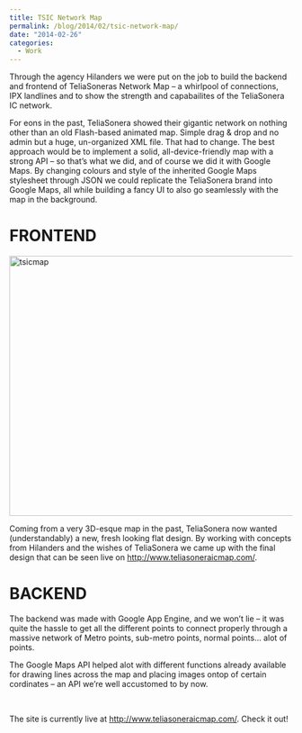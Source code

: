 ```yaml
---
title: TSIC Network Map
permalink: /blog/2014/02/tsic-network-map/
date: "2014-02-26"
categories:
  - Work
---
```

Through the agency Hilanders we were put on the job to build the backend and frontend of TeliaSoneras Network Map &#8211; a whirlpool of connections, IPX landlines and to show the strength and capabailites of the TeliaSonera IC network.
<!--more-->

For eons in the past, TeliaSonera showed their gigantic network on nothing other than an old Flash-based animated map. Simple drag & drop and no admin but a huge, un-organized XML file. That had to change. The best approach would be to implement a solid, all-device-friendly map with a strong API &#8211; so that&#8217;s what we did, and of course we did it with Google Maps. By changing colours and style of the inherited Google Maps stylesheet through JSON we could replicate the TeliaSonera brand into Google Maps, all while building a fancy UI to also go seamlessly with the map in the background.

# FRONTEND

<img class="alignnone size-full wp-image-358" alt="tsicmap" src="http://blog.agigen.se/wp-content/uploads/2014/02/tsicmap.png" width="616" height="462" />

Coming from a very 3D-esque map in the past, TeliaSonera now wanted (understandably) a new, fresh looking flat design. By working with concepts from Hilanders and the wishes of TeliaSonera we came up with the final design that can be seen live on <http://www.teliasoneraicmap.com/>.

# BACKEND

The backend was made with Google App Engine, and we won&#8217;t lie &#8211; it was quite the hassle to get all the different points to connect properly through a massive network of Metro points, sub-metro points, normal points&#8230; alot of points.

The Google Maps API helped alot with different functions already available for drawing lines across the map and placing images ontop of certain cordinates &#8211; an API we&#8217;re well accustomed to by now.

&nbsp;

The site is currently live at <http://www.teliasoneraicmap.com/>. Check it out!
